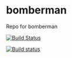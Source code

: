 # bomberman
Repo for bomberman

[![Build Status](https://travis-ci.org/NadzwyczajnaGrupaRobocza/bomberman.svg?branch=master)](https://travis-ci.org/NadzwyczajnaGrupaRobocza/bomberman)

[![Build status](https://ci.appveyor.com/api/projects/status/421n9ilshmx9sk7x/branch/master?svg=true)](https://ci.appveyor.com/project/kn65op/bomberman/branch/master)
